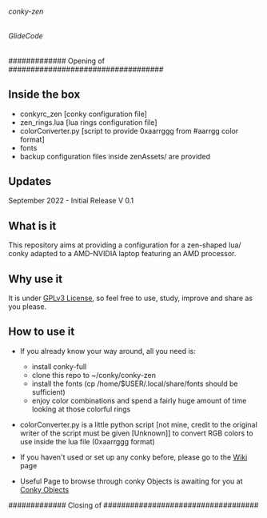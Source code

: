 
###### conky-zen ###########################################
###### GlideCode ###########################################

############# Opening of ###################################


## Inside the box
  - conkyrc_zen [conky configuration file]
  - zen_rings.lua [lua rings configuration file]
  - colorConverter.py [script to provide 0xaarrggg from #aarrgg color format]
  - fonts
  - backup configuration files inside zenAssets/ are provided 

## Updates
September 2022 - Initial Release V 0.1

## What is it
This repository aims at providing a configuration for a  zen-shaped lua/ conky adapted to a AMD-NVIDIA laptop featuring an AMD processor.

## Why use it
It is under [GPLv3 License](gpl-3.0.txt), so feel free to use, study, improve and share as you please.

## How to use it
* If you already know your way around, all you need is:
  - install conky-full
  - clone this repo to ~/conky/conky-zen
  - install the fonts (cp /home/$USER/.local/share/fonts should be sufficient)
  - enjoy color combinations and spend a fairly huge amount of time looking at those colorful rings

* colorConverter.py is a little python script [not mine, credit to the original writer of the script must be given [Unknown]] to convert RGB colors to use inside the lua file (0xaarrggg format)

* If you haven't used or set up any conky before, please go to the [Wiki](https://gitlab.nomagic.fr/popi/conky-grapes/wikis/home) page 

* Useful Page to browse through conky Objects is awaiting for you at [Conky Objects](http://conky.sourceforge.net/variables.html)

############# Closing of ###################################
